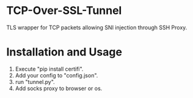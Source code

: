 # TCP-Over-SSL-Tunnel
TLS wrapper for TCP packets allowing SNI injection through SSH Proxy.

# Installation and Usage
1. Execute "pip install certifi".
2. Add your config to "config.json".
4. run "tunnel.py".
5. Add socks proxy to browser or os.
